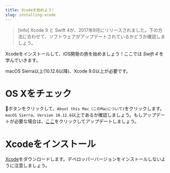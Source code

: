 ```yaml
---
title: Xcodeを始めよう!
slug: installing-xcode
---
```


> [info]
> Xcode 9 と Swift 4が、2017年9月にリリースされました。下の方法に合わせて、ソフトウェアがアップデートされているかどうか確認しましょう。

Xcodeをインストールして、iOS開発の旅を始めましょう！ここでは _Swift 4_ を学んでいきます。

macOS Sierra以上(10.12.6以降)、Xcode 9.0以上が必要です。

# OS Xをチェック

🍎ボタンをクリックして、`About this Mac（このMacについて)`をクリックします。`macOS Sierra`、`Version 10.12.6`以上であるか確認しましょう。もしアップデートが必要な場合は、[ここ](https://itunes.apple.com/us/app/macos-high-sierra/id1246284741?mt=12&l=en-us&ls=1)をクリックしてアップデートしましょう。


# Xcodeをインストール

[Xcode](https://itunes.apple.com/us/app/xcode/id497799835?mt=12)をダウンロードします。デペロッパーバージョンをインストールしないように注意しましょう。
